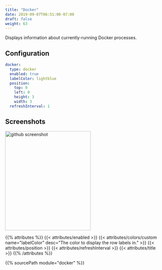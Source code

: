 ```yaml
---
title: "Docker"
date: 2019-09-07T06:51:00-07:00
draft: false
weight: 63
---
```


Displays information about currently-running Docker processes.

## Configuration

```yaml
docker:
  type: docker
  enabled: true
  labelColor: lightblue
  position:
    top: 0
    left: 0
    height: 3
    width: 3
  refreshInterval: 1
```

## Screenshots

<img class="screenshot" src="/imgs/modules/docker.png" width="275" height="320" alt="github screenshot" />

{{% attributes %}}
  {{< attributes/enabled >}}
  {{< attributes/colors/custom name="labelColor" desc="The color to display the row labels in." >}}
  {{< attributes/position >}}
  {{< attributes/refreshInterval >}}
  {{< attributes/title >}}
{{% /attributes %}}

{{% sourcePath module="docker" %}}